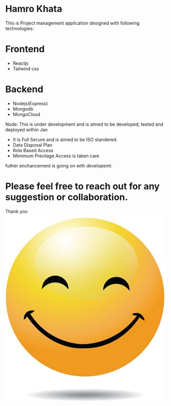 # Hamro Khata
This is Project management application designed with following technologies:

# Frontend
- Reactjs
- Tailwind css

# Backend
- Nodejs(Express)
- Mongodb
- MongoCloud

Node: This is under development and is aimed to be developed, tested and deployed within Jan

- It is Full Secure and is aimed to be ISO standered.
- Data Disposal Plan
- Role Based Access
- Mimimum Previlage Access is taken care 

futher enchancement is going on with developemt.

# Please feel free to reach out for any suggestion or collaboration.

Thank you ![Alt text](image.png)